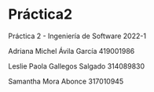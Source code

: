 # Práctica2
Práctica 2 - Ingeniería de Software 2022-1

Adriana Michel Ávila García 419001986

Leslie Paola Gallegos Salgado 314089830

Samantha Mora Abonce 317010945
